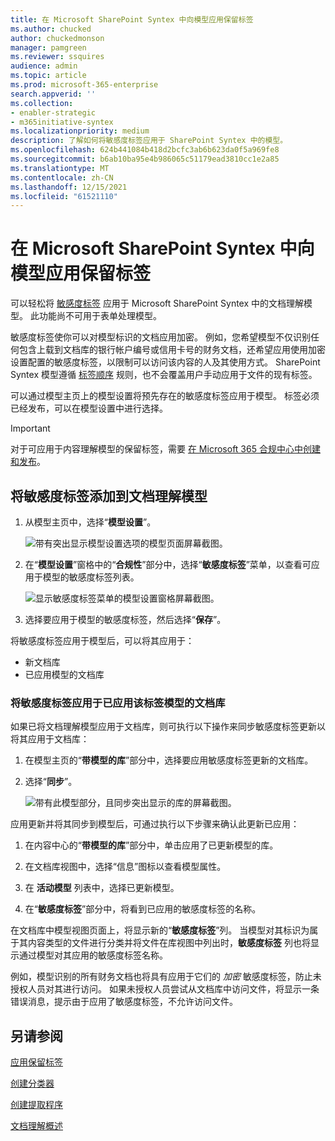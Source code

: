 ```yaml
---
title: 在 Microsoft SharePoint Syntex 中向模型应用保留标签
ms.author: chucked
author: chuckedmonson
manager: pamgreen
ms.reviewer: ssquires
audience: admin
ms.topic: article
ms.prod: microsoft-365-enterprise
search.appverid: ''
ms.collection:
- enabler-strategic
- m365initiative-syntex
ms.localizationpriority: medium
description: 了解如何将敏感度标签应用于 SharePoint Syntex 中的模型。
ms.openlocfilehash: 624b441084b418d2bcfc3ab6b623da0f5a969fe8
ms.sourcegitcommit: b6ab10ba95e4b986065c51179ead3810cc1e2a85
ms.translationtype: MT
ms.contentlocale: zh-CN
ms.lasthandoff: 12/15/2021
ms.locfileid: "61521110"
---
```

# <a name="apply-a-sensitivity-label-to-a-model-in-microsoft-sharepoint-syntex"></a>在 Microsoft SharePoint Syntex 中向模型应用保留标签

可以轻松将 [敏感度标签](../compliance/sensitivity-labels.md) 应用于 Microsoft SharePoint Syntex 中的文档理解模型。 此功能尚不可用于表单处理模型。

敏感度标签使你可以对模型标识的文档应用加密。 例如，您希望模型不仅识别任何包含上载到文档库的银行帐户编号或信用卡号的财务文档，还希望应用使用加密设置配置的敏感度标签，以限制可以访问该内容的人及其使用方式。 SharePoint Syntex 模型遵循 [标签顺序](../compliance/apply-sensitivity-label-automatically.md#how-multiple-conditions-are-evaluated-when-they-apply-to-more-than-one-label) 规则，也不会覆盖用户手动应用于文件的现有标签。 

可以通过模型主页上的模型设置将预先存在的敏感度标签应用于模型。 标签必须已经发布，可以在模型设置中进行选择。

> [!Important]
> 对于可应用于内容理解模型的保留标签，需要 [在 Microsoft 365 合规中心中创建和发布](../admin/security-and-compliance/set-up-compliance.md)。

## <a name="add-a-sensitivity-label-to-a-document-understanding-model"></a>将敏感度标签添加到文档理解模型

1. 从模型主页中，选择“**模型设置**”。

   ![带有突出显示模型设置选项的模型页面屏幕截图。](../media/content-understanding/sensitivity-model-settings.png)

2. 在“**模型设置**”窗格中的“**合规性**”部分中，选择“**敏感度标签**”菜单，以查看可应用于模型的敏感度标签列表。

   ![显示敏感度标签菜单的模型设置窗格屏幕截图。](../media/content-understanding/sensitivity-model-settings-pane.png) 

3. 选择要应用于模型的敏感度标签，然后选择“**保存**”。

将敏感度标签应用于模型后，可以将其应用于：

- 新文档库
- 已应用模型的文档库
 
### <a name="apply-the-sensitivity-label-to-a-document-library-to-which-the-model-is-already-applied"></a>将敏感度标签应用于已应用该标签模型的文档库

如果已将文档理解模型应用于文档库，则可执行以下操作来同步敏感度标签更新以将其应用于文档库：

1. 在模型主页的“**带模型的库**”部分中，选择要应用敏感度标签更新的文档库。

2. 选择“**同步**”。

   ![带有此模型部分，且同步突出显示的库的屏幕截图。](../media/content-understanding/sensitivity-libraries-sync.png)

应用更新并将其同步到模型后，可通过执行以下步骤来确认此更新已应用：

1. 在内容中心的“**带模型的库**”部分中，单击应用了已更新模型的库。 

2. 在文档库视图中，选择“信息”图标以查看模型属性。

3. 在 **活动模型** 列表中，选择已更新模型。

4. 在“**敏感度标签**”部分中，将看到已应用的敏感度标签的名称。

在文档库中模型视图页面上，将显示新的“**敏感度标签**”列。 当模型对其标识为属于其内容类型的文件进行分类并将文件在库视图中列出时，**敏感度标签** 列也将显示通过模型对其应用的敏感度标签名称。

例如，模型识别的所有财务文档也将具有应用于它们的 *加密* 敏感度标签，防止未授权人员对其进行访问。 如果未授权人员尝试从文档库中访问文件，将显示一条错误消息，提示由于应用了敏感度标签，不允许访问文件。

<!---
## Add a sensitivity label to a form processing model

> [!Important]
> For sensitivity labels to be available to apply to your form processing model, they need to be [created and published in the Microsoft 365 Compliance Center](../admin/security-and-compliance/set-up-compliance.md).

You can either apply a sensitivity label to a form processing model when you are creating a model, or apply it to an existing model.

### Add a sensitivity label when you create a form processing model

1. When you [create a new form processing model](create-a-form-processing-model.md), select **Advanced settings**.

2. In **Advanced settings**, in the **Sensitivity label** section, select the menu and then select the sensitivity label you want to apply to the model.

3.  After you've completed your remaining model settings, select **Create** to build your model.

### Add a sensitivity label to an existing form processing model

You can add a sensitivity label to an existing form processing model in different ways:

- Through the **Automate** menu in the document library
- Through the **Active model** settings in the document library 

#### Add a sensitivity label to an existing form processing model through the Automate menu

You can add a sensitivity label to an existing form processing model that you own through the **Automate** menu in the document library in which the model is applied.

1. In your document library to which the form processing model is applied, select the **Automate** menu, select **AI Builder**, and then select **View form processing model details**.

2. On the **Model details** pane, in the **Sensitivity label** section, select the sensitivity label you want to apply. Then select **Save**.

#### Add a sensitivity label to an existing form processing model in the active model settings

You can add a sensitivity label to an existing form processing model that you own through the **Active model** settings in the document library in which the model is applied.

1. In the SharePoint document library in which the model is applied, select the **View active models** icon, and then select **View active models**.

2. In **Active models**, select the form processing model to which you want to apply the sensitivity label.

3. On the **Model details** pane, in the **Sensitivity label** section, select the sensitivity label you want to apply. Then select **Save**.

   > [!NOTE]
   > You must be the model owner for the **Model settings** pane to be editable. 
--->

## <a name="see-also"></a>另请参阅

[应用保留标签](apply-a-retention-label-to-a-model.md)

[创建分类器](create-a-classifier.md)

[创建提取程序](create-an-extractor.md)

[文档理解概述](document-understanding-overview.md)
